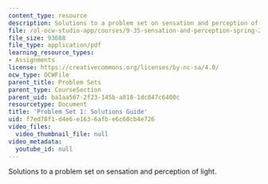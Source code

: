 ```yaml
---
content_type: resource
description: Solutions to a problem set on sensation and perception of light.
file: /ol-ocw-studio-app/courses/9-35-sensation-and-perception-spring-2009/f7ed78f1d4e6e1636afbe6c60cb4e726_MIT9_35s09_sol_pset01.pdf
file_size: 93688
file_type: application/pdf
learning_resource_types:
- Assignments
license: https://creativecommons.org/licenses/by-nc-sa/4.0/
ocw_type: OCWFile
parent_title: Problem Sets
parent_type: CourseSection
parent_uid: ba1aa567-2f23-145b-a818-1dc847c6400c
resourcetype: Document
title: 'Problem Set 1: Solutions Guide'
uid: f7ed78f1-d4e6-e163-6afb-e6c60cb4e726
video_files:
  video_thumbnail_file: null
video_metadata:
  youtube_id: null
---
```

Solutions to a problem set on sensation and perception of light.